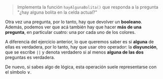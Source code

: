 > Implementa la función `hayAlgunaBolita()` que responda a la pregunta "¿hay alguna bolita en la celda actual?"

Otra vez una pregunta, por lo tanto, hay que devolver un **booleano**. Además, podemos ver que acá también hay que hacer **más de una pregunta**, en particular cuatro: una por cada uno de los colores.

A diferencia del ejercicio anterior, lo que queremos saber es si **alguna** de ellas es verdadera, por lo tanto, hay que usar otro operador: la **disyunción**, que se escribe `||` y denota verdadero si al menos **alguna de las dos** preguntas es verdadera.

De nuevo, si sabes algo de lógica, esta operación suele representarse con el símbolo ∨.